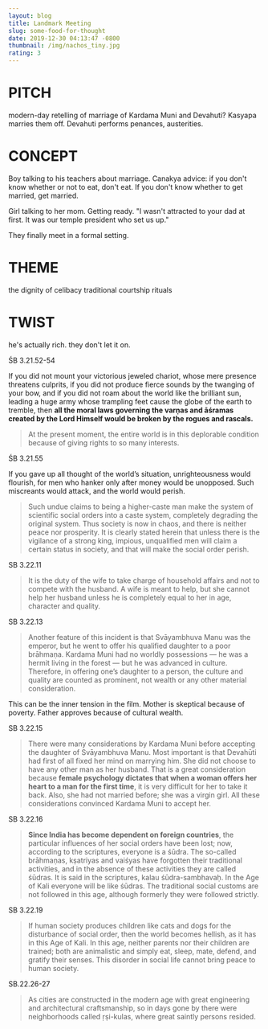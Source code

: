 ```yaml
---
layout: blog
title: Landmark Meeting
slug: some-food-for-thought
date: 2019-12-30 04:13:47 -0800
thumbnail: /img/nachos_tiny.jpg
rating: 3
---
```


# PITCH

modern-day retelling of marriage of Kardama Muni and Devahuti? Kasyapa marries them off. Devahuti performs penances, austerities.

# CONCEPT

Boy talking to his teachers about marriage. Canakya advice: if you don't know whether or not to eat, don't eat. If you don't know whether to get married, get married.

Girl talking to her mom. Getting ready. "I wasn't attracted to your dad at first. It was our temple president who set us up."

They finally meet in a formal setting.

# THEME

the dignity of celibacy
traditional courtship rituals

# TWIST

he's actually rich. they don't let it on.

ŚB 3.21.52-54

If you did not mount your victorious jeweled chariot, whose mere presence threatens culprits, if you did not produce fierce sounds by the twanging of your bow, and if you did not roam about the world like the brilliant sun, leading a huge army whose trampling feet cause the globe of the earth to tremble, then **all the moral laws governing the varṇas and āśramas created by the Lord Himself would be broken by the rogues and rascals.**

> At the present moment, the entire world is in this deplorable condition because of giving rights to so many interests.

ŚB 3.21.55

If you gave up all thought of the world’s situation, unrighteousness would flourish, for men who hanker only after money would be unopposed. Such miscreants would attack, and the world would perish.

> Such undue claims to being a higher-caste man make the system of scientific social orders into a caste system, completely degrading the original system. Thus society is now in chaos, and there is neither peace nor prosperity. It is clearly stated herein that unless there is the vigilance of a strong king, impious, unqualified men will claim a certain status in society, and that will make the social order perish.

SB 3.22.11

> It is the duty of the wife to take charge of household affairs and not to compete with the husband. A wife is meant to help, but she cannot help her husband unless he is completely equal to her in age, character and quality.

SB 3.22.13

> Another feature of this incident is that Svāyambhuva Manu was the emperor, but he went to offer his qualified daughter to a poor brāhmaṇa. Kardama Muni had no worldly possessions — he was a hermit living in the forest — but he was advanced in culture. Therefore, in offering one’s daughter to a person, the culture and quality are counted as prominent, not wealth or any other material consideration.

This can be the inner tension in the film. Mother is skeptical because of poverty. Father approves because of cultural wealth.

SB 3.22.15

> There were many considerations by Kardama Muni before accepting the daughter of Svāyambhuva Manu. Most important is that Devahūti had first of all fixed her mind on marrying him. She did not choose to have any other man as her husband. That is a great consideration because **female psychology dictates that when a woman offers her heart to a man for the first time**, it is very difficult for her to take it back. Also, she had not married before; she was a virgin girl. All these considerations convinced Kardama Muni to accept her.

SB 3.22.16

> **Since India has become dependent on foreign countries**, the particular influences of her social orders have been lost; now, according to the scriptures, everyone is a śūdra. The so-called brāhmaṇas, kṣatriyas and vaiśyas have forgotten their traditional activities, and in the absence of these activities they are called śūdras. It is said in the scriptures, kalau śūdra-sambhavaḥ. In the Age of Kali everyone will be like śūdras. The traditional social customs are not followed in this age, although formerly they were followed strictly.

SB 3.22.19

> If human society produces children like cats and dogs for the disturbance of social order, then the world becomes hellish, as it has in this Age of Kali. In this age, neither parents nor their children are trained; both are animalistic and simply eat, sleep, mate, defend, and gratify their senses. This disorder in social life cannot bring peace to human society.

SB.22.26-27

> As cities are constructed in the modern age with great engineering and architectural craftsmanship, so in days gone by there were neighborhoods called ṛṣi-kulas, where great saintly persons resided.
